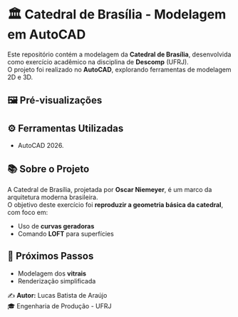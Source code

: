 # 🏛️ Catedral de Brasília - Modelagem em AutoCAD

Este repositório contém a modelagem da **Catedral de Brasília**, desenvolvida como exercício acadêmico na disciplina de **Descomp** (UFRJ).  
O projeto foi realizado no **AutoCAD**, explorando ferramentas de modelagem 2D e 3D.


## 🖼️ Pré-visualizações


## ⚙️ Ferramentas Utilizadas
- AutoCAD 2026.


## 📚 Sobre o Projeto
A Catedral de Brasília, projetada por **Oscar Niemeyer**, é um marco da arquitetura moderna brasileira.  
O objetivo deste exercício foi **reproduzir a geometria básica da catedral**, com foco em:  
- Uso de **curvas geradoras**  
- Comando **LOFT** para superfícies  

## 🚀 Próximos Passos 
- Modelagem dos **vitrais**  
- Renderização simplificada   

✍️ **Autor:** Lucas Batista de Araújo  
🎓 Engenharia de Produção - UFRJ  
